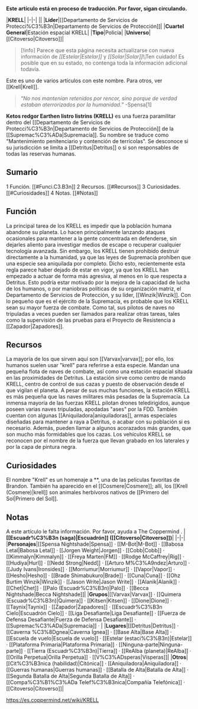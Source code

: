 **Este artículo está en proceso de traducción. Por favor, sigan circulando.**


|**KRELL**|
|-|-|
||
|**Líder**|[[Departamento de Servicios de Protecci%C3%B3n\|Departamento de Servicios de Protección]]|
|**Cuartel General**|Estación espacial KRELL|
|**Tipo**|Policía|
|**Universo**|[[Citoverso\|Citoverso]]|

> [!info] Parece que esta página necesita actualizarse con nueva información de *[[Estelar\|Estelar]]* y *[[Solar\|Solar]]*!¡Ten cuidado! Es posible que en su estado, no contenga toda la información adicional todavía.

Este es uno de varios artículos con este nombre. Para otros, ver [[Krell\|Krell]].
>“*No nos mantenían retenidos por rencor, sino porque de verdad estaban aterrorizados por la humanidad.*”
\-Spensa[1]


**Ketos redgor Earthen listro listrins (KRELL)** es una fuerza paramilitar dentro del [[Departamento de Servicios de Protecci%C3%B3n\|Departamento de Servicios de Protección]] de la [[Supremac%C3%ADa\|Supremacía]]. Su nombre se traduce como "Mantenimiento penitenciario y contención de terrícolas". Se desconoce si su jurisdicción se limita a [[Detritus\|Detritus]] o si son responsables de todas las reservas humanas.

## Sumario

1 Función. [[#Funci.C3.B3n]] 
2 Recursos. [[#Recursos]] 
3 Curiosidades. [[#Curiosidades]] 
4 Notas. [[#Notas]] 


## Función
La principal tarea de los KRELL es impedir que la población humana abandone su planeta. Lo hacen principalmente lanzando ataques ocasionales para mantener a la gente concentrada en defenderse, sin dejarles aliento para investigar medios de escape o recuperar cualquier tecnología avanzada. Sin embargo, los KRELL tienen prohibido destruir directamente a la humanidad, ya que las leyes de Supremacía prohíben que una especie sea aniquilada por completo.
Dicho esto, recientemente esta regla parece haber dejado de estar en vigor, ya que los KRELL han empezado a actuar de forma más agresiva, al menos en lo que respecta a Detritus. Esto podría estar motivado por la mejora de la capacidad de lucha de los humanos, o por maniobras políticas de su organización matriz, el Departamento de Servicios de Protección, y su líder, [[Winzik\|Winzik]].
Con lo pequeño que es el ejército de la Supremacía, es probable que los KRELL sean su mayor fuerza de combate. Como tal, sus pilotos de naves no tripuladas a veces pueden ser llamados para realizar otras tareas, tales como la supervisión de las pruebas para el Proyecto de Resistencia a [[Zapador\|Zapadores]].

## Recursos
La mayoría de los que sirven aquí son [[Varvax\|varvax]]; por ello, los humanos suelen usar "krell" para referirse a esta especie. Mandan una pequeña flota de naves de combate, así como una estación espacial situada en las proximidades de Detritus. La estación sirve como centro de mando KRELL, centro de control de sus cazas y puesto de observación desde el que vigilan el planeta. A pesar de sus muchas funciones, la estación KRELL es más pequeña que las naves militares más pesadas de la Supremacía.
La inmensa mayoría de las fuerzas KRELL pilotan drones teledirigidos, aunque poseen varias naves tripuladas, apodadas "ases" por la FDD. También cuentan con algunas [[Aniquiladora\|aniquiladoras]], armas especiales diseñadas para mantener a raya a Detritus, o acabar con su población si es necesario. Además, pueden llamar a algunos acorazados más grandes, que son mucho más formidables que los cazas. Los vehículos KRELL se reconocen por el nombre de la fuerza que llevan grabado en los laterales y por la capa de pintura negra.

## Curiosidades
El nombre "Krell" es un homenaje a **, una de las películas favoritas de Brandon. También ha aparecido en el [[Cosmere\|Cosmere]]; allí, los [[Krell (Cosmere)\|krell]] son animales herbívoros nativos de [[Primero del Sol\|Primero del Sol]].
## Notas

A este artículo le falta información. Por favor, ayuda a The Coppermind .
|**[[Escuadr%C3%B3n (saga)\|Escuadrón]] ([[Citoverso\|Citoverso]])**|
|-|-|
|**Personajes**|[[Spensa Nightshade\|Spensa]] · [[M-Bot\|M-Bot]] · [[Babosa Letal\|Babosa Letal]] · [[Jorgen Weight\|Jorgen]] · [[Cobb\|Cobb]] · [[Kimmalyn\|Kimmalyn]] · [[Freya Marten\|FM]] · [[Rodge McCaffrey\|Rig]] · [[Hudiya\|Hurl]] · [[Nedd Strong\|Nedd]] · [[Arturo M%C3%A9ndez\|Arturo]] · [[Judy Ivans\|Ironsides]] · [[Morriumur\|Morriumur]] · [[Vapor\|Vapor]] · [[Hesho\|Hesho]] · [[Brade Shimabukuro\|Brade]] · [[Cuna\|Cuna]] · [[Ohz Burtim Winzik\|Winzik]] · [[Jason Write\|Jason Write]] · [[Alanik\|Alanik]] · [[Chet\|Chet]] · [[Palo (Escuadr%C3%B3n)\|Palo]] · [[Becca Nightshade\|Becca Nightshade]]|
|**Grupos**|[[Varvax\|Varvax]] · [[Quimera (Escuadr%C3%B3n)\|Quimera]] · [[Kitsen\|Kitsen]] · [[Dione\|Dione]] · [[Taynix\|Taynix]] · [[Zapador\|Zapadores]] · [[Escuadr%C3%B3n Cielo\|Escuadrón Cielo]] · [[Liga Desafiante\|Liga Desafiante]] · [[Fuerza de Defensa Desafiante\|Fuerza de Defensa Desafiante]] · [[Supremac%C3%ADa\|Supremacía]] · |
|**Lugares**|[[Detritus\|Detritus]] · [[Caverna %C3%8Dgnea\|Caverna Ígnea]] · [[Base Alta\|Base Alta]] · [[Escuela de vuelo\|Escuela de vuelo]] · [[Estelar (estaci%C3%B3n)\|Estelar]] · [[Plataforma Primaria\|Plataforma Primaria]] · [[Ninguna-parte\|Ninguna-parte]] · [[Tierra (Escuadr%C3%B3n)\|Tierra]] · [[ReAlba (planeta)\|ReAlba]] · [[Orilla Perpetua\|Orilla Perpetua]] · [[V%C3%ADsperas\|Vísperas]]|
|**Otros**|[[Cit%C3%B3nica (habilidad)\|Citónica]] · [[Aniquiladora\|Aniquiladora]] · [[Guerras humanas\|Guerras humanas]] · [[Batalla de Alta\|Batalla de Alta]] · [[Segunda Batalla de Alta\|Segunda Batalla de Alta]] · [[Compa%C3%B1%C3%ADa Telef%C3%B3nica\|Compañía Telefónica]] · [[Citoverso\|Citoverso]]|



https://es.coppermind.net/wiki/KRELL